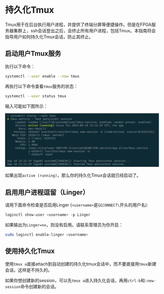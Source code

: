 # 持久化Tmux

Tmux用于在后台执行用户进程，并提供了终端分屏等便捷操作。但是在FPGA服务器集群上，ssh会话登出之后，会终止所有用户进程，包括Tmux。本指南将会指导用户如何持久化Tmux会话，防止其终止。

## 启动用户Tmux服务

执行以下命令：

```bash
systemctl --user enable --now tmux
```

再执行以下命令查看`tmux`服务的状态：

```bash
systemctl --user status tmux
```

输入可能如下图所示：

![](../fig/pt-01.png)

如果出现`active (running)`，那么你的持久化Tmux会话就已经启动了。

## 启用用户进程逗留（Linger）

请用下面命令检查是否启用Linger (`<username>`是以`CONNECT\`开头的用户名):

```bash
loginctl show-user <username> -p Linger
```

如果输出为`Linger=no`，则没有启用。请联系管理员为你开启：

```bash
sudo loginctl enable-linger <username>
```

## 使用持久化Tmux

使用`tmux a`直接attach到自动创建的持久化tmux会话中，而不要直接用`tmux`新建会话，这样是不持久的。

如果你想创建新的session，可以先`tmux a`进入持久化会话，再用`ctrl-b`和`:new-session`命令创建新的会话。